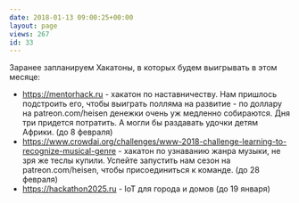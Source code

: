```yaml
---
date: 2018-01-13 09:00:25+00:00
layout: page
views: 267
id: 33
---
```


Заранее запланируем Хакатоны, в которых будем выигрывать в этом месяце: 
- https://mentorhack.ru - хакатон по наставничеству. Нам пришлось подстроить его, чтобы выиграть полляма на развитие - по доллару на patreon.com/heisen денежки очень уж медленно собираются. Дня три придется потратить. А могли бы раздавать удочки детям Африки. (до 8 февраля)
- https://www.crowdai.org/challenges/www-2018-challenge-learning-to-recognize-musical-genre - хакатон по узнаванию жанра музыки, не зря же теслы купили. Успейте запустить нам сезон на patreon.com/heisen, чтобы присоединиться к команде. (до 28 февраля)
- https://hackathon2025.ru - IoT для города и домов (до 19 января)


